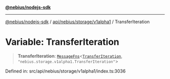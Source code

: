 [**@nebius/nodejs-sdk**](../../../../../README.md)

***

[@nebius/nodejs-sdk](../../../../../README.md) / [api/nebius/storage/v1alpha1](../README.md) / TransferIteration

# Variable: TransferIteration

> **TransferIteration**: [`MessageFns`](../../../../../runtime/protos/core/interfaces/MessageFns.md)\<[`TransferIteration`](../interfaces/TransferIteration.md), `"nebius.storage.v1alpha1.TransferIteration"`\>

Defined in: src/api/nebius/storage/v1alpha1/index.ts:3036
